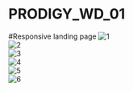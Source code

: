 # PRODIGY_WD_01
#Responsive landing page
![1](https://github.com/user-attachments/assets/e0cdb94d-8f04-4d38-a330-a202eb071d7b)
<br>
![2](https://github.com/user-attachments/assets/ffcd17bc-cf8a-4a19-a634-8826d819f0f7)
<br>
![3](https://github.com/user-attachments/assets/8236af1e-9222-47b8-a77c-dd80ac2a4f72)
<br>
![4](https://github.com/user-attachments/assets/a25a4910-c13c-4aac-88c2-5b1de05322ae)
<br>
![5](https://github.com/user-attachments/assets/5895ab8f-5103-4d8a-9128-e738496a8bd4)
<br>
![6](https://github.com/user-attachments/assets/452c1658-1946-492c-a106-aaf6581cf113)
